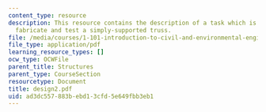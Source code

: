 ```yaml
---
content_type: resource
description: This resource contains the description of a task which is to design,
  fabricate and test a simply-supported truss.
file: /media/courses/1-101-introduction-to-civil-and-environmental-engineering-design-i-fall-2005/ad3dc557883bebd13cfd5e649fbb3eb1_design2.pdf
file_type: application/pdf
learning_resource_types: []
ocw_type: OCWFile
parent_title: Structures
parent_type: CourseSection
resourcetype: Document
title: design2.pdf
uid: ad3dc557-883b-ebd1-3cfd-5e649fbb3eb1
---
```

